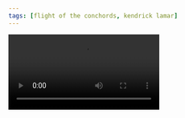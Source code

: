 ```yaml
---
tags: [flight of the conchords, kendrick lamar]
---
```


<video src="/assets/191/rapper-beefs.mp4" type="video/mp4" controls></video>
